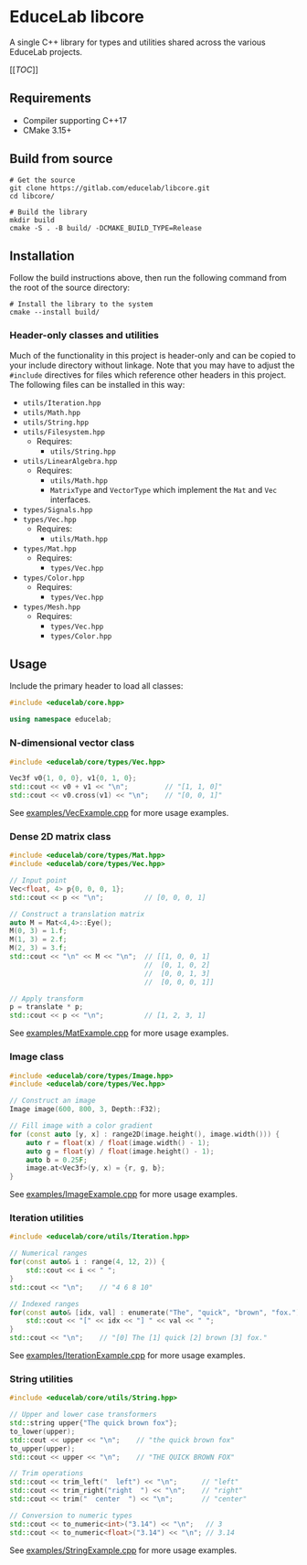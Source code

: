 # EduceLab libcore

A single C++ library for types and utilities shared across the various EduceLab projects.

[[_TOC_]]

## Requirements
- Compiler supporting C++17
- CMake 3.15+

## Build from source

```shell
# Get the source
git clone https://gitlab.com/educelab/libcore.git
cd libcore/

# Build the library
mkdir build
cmake -S . -B build/ -DCMAKE_BUILD_TYPE=Release
```

## Installation
Follow the build instructions above, then run the following command from the root of the source directory:

```shell
# Install the library to the system
cmake --install build/
```

### Header-only classes and utilities
Much of the functionality in this project is header-only and can be copied to your include directory without linkage.
Note that you may have to adjust the `#include` directives for files which reference other headers in this project. The
following files can be installed in this way:

- `utils/Iteration.hpp`
- `utils/Math.hpp`
- `utils/String.hpp`
- `utils/Filesystem.hpp`
    - Requires:
      - `utils/String.hpp`
- `utils/LinearAlgebra.hpp`
    - Requires:
      - `utils/Math.hpp`
      - `MatrixType` and `VectorType` which implement the `Mat` and `Vec`
        interfaces.
- `types/Signals.hpp`
- `types/Vec.hpp`  
    - Requires:
      - `utils/Math.hpp`
- `types/Mat.hpp`
    - Requires:
      - `types/Vec.hpp`
- `types/Color.hpp`
    - Requires:
      - `types/Vec.hpp`
- `types/Mesh.hpp`
    - Requires:
      - `types/Vec.hpp`
      - `types/Color.hpp`


## Usage

Include the primary header to load all classes:
```c++
#include <educelab/core.hpp>

using namespace educelab;
```

### N-dimensional vector class
```c++
#include <educelab/core/types/Vec.hpp>

Vec3f v0{1, 0, 0}, v1{0, 1, 0};
std::cout << v0 + v1 << "\n";         // "[1, 1, 0]"
std::cout << v0.cross(v1) << "\n";    // "[0, 0, 1]"
```

See [examples/VecExample.cpp](examples/VecExample.cpp) for more usage
examples.

### Dense 2D matrix class

```c++
#include <educelab/core/types/Mat.hpp>
#include <educelab/core/types/Vec.hpp>

// Input point
Vec<float, 4> p{0, 0, 0, 1};
std::cout << p << "\n";          // [0, 0, 0, 1]

// Construct a translation matrix
auto M = Mat<4,4>::Eye();
M(0, 3) = 1.f;
M(1, 3) = 2.f;
M(2, 3) = 3.f;
std::cout << "\n" << M << "\n";  // [[1, 0, 0, 1]
                                 //  [0, 1, 0, 2]
                                 //  [0, 0, 1, 3]
                                 //  [0, 0, 0, 1]]

// Apply transform               
p = translate * p;
std::cout << p << "\n";          // [1, 2, 3, 1]
```

See [examples/MatExample.cpp](examples/MatExample.cpp) for more usage
examples.

### Image class

```c++
#include <educelab/core/types/Image.hpp>
#include <educelab/core/types/Vec.hpp>

// Construct an image
Image image(600, 800, 3, Depth::F32);

// Fill image with a color gradient
for (const auto [y, x] : range2D(image.height(), image.width())) {
    auto r = float(x) / float(image.width() - 1);
    auto g = float(y) / float(image.height() - 1);
    auto b = 0.25F;
    image.at<Vec3f>(y, x) = {r, g, b};
}
```

See [examples/ImageExample.cpp](examples/ImageExample.cpp) for more usage
examples.

### Iteration utilities

```c++
#include <educelab/core/utils/Iteration.hpp>

// Numerical ranges
for(const auto& i : range(4, 12, 2)) {
    std::cout << i << " ";
}
std::cout << "\n";    // "4 6 8 10"

// Indexed ranges
for(const auto& [idx, val] : enumerate("The", "quick", "brown", "fox.")) {
    std::cout << "[" << idx << "] " << val << " ";
}
std::cout << "\n";    // "[0] The [1] quick [2] brown [3] fox."
```

See [examples/IterationExample.cpp](examples/IterationExample.cpp) for more
usage examples.

### String utilities

```c++
#include <educelab/core/utils/String.hpp>

// Upper and lower case transformers
std::string upper{"The quick brown fox"};
to_lower(upper);
std::cout << upper << "\n";    // "the quick brown fox"
to_upper(upper);
std::cout << upper << "\n";    // "THE QUICK BROWN FOX"

// Trim operations
std::cout << trim_left("  left") << "\n";      // "left"
std::cout << trim_right("right  ") << "\n";    // "right"
std::cout << trim("  center  ") << "\n";       // "center"

// Conversion to numeric types
std::cout << to_numeric<int>("3.14") << "\n";   // 3
std::cout << to_numeric<float>("3.14") << "\n"; // 3.14
```

See [examples/StringExample.cpp](examples/StringExample.cpp) for more usage
examples.

